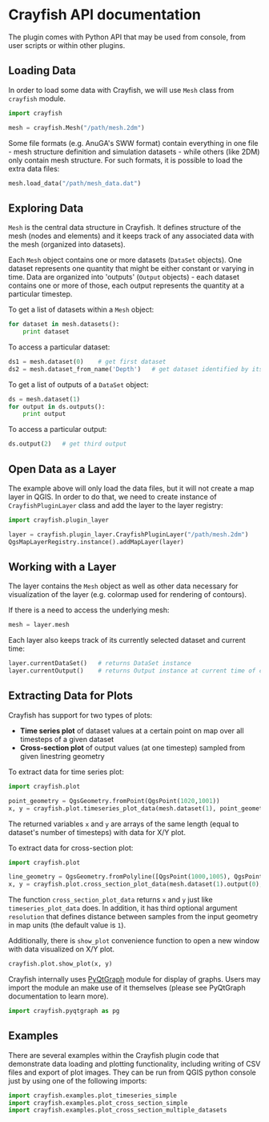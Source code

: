 # Crayfish API documentation

The plugin comes with Python API that may be used from console, from user scripts or within other plugins.

## Loading Data

In order to load some data with Crayfish, we will use ```Mesh``` class from ```crayfish``` module.

```python
import crayfish

mesh = crayfish.Mesh("/path/mesh.2dm")
```

Some file formats (e.g. AnuGA's SWW format) contain everything in one file - mesh structure definition
and simulation datasets - while others (like 2DM) only contain mesh structure. For such formats,
it is possible to load the extra data files:

```python
mesh.load_data("/path/mesh_data.dat")
```

## Exploring Data

```Mesh``` is the central data structure in Crayfish. It defines
structure of the mesh (nodes and elements) and it keeps track of any associated
data with the mesh (organized into datasets).

Each ```Mesh``` object contains one or more datasets (```DataSet``` objects).
One dataset represents one quantity that might be either constant or varying in time.
Data are organized into 'outputs' (```Output``` objects) - each dataset contains one or more of those,
each output represents the quantity at a particular timestep.

To get a list of datasets within a ```Mesh``` object:

```python
for dataset in mesh.datasets():
    print dataset
```

To access a particular dataset:

```python
ds1 = mesh.dataset(0)    # get first dataset
ds2 = mesh.dataset_from_name('Depth')   # get dataset identified by its name
```

To get a list of outputs of a ```DataSet``` object:

```python
ds = mesh.dataset(1)
for output in ds.outputs():
    print output
```

To access a particular output:

```python
ds.output(2)   # get third output
```


## Open Data as a Layer

The example above will only load the data files, but it will not create a map layer in QGIS.
In order to do that, we need to create instance of ```CrayfishPluginLayer``` class and add
the layer to the layer registry:

```python
import crayfish.plugin_layer

layer = crayfish.plugin_layer.CrayfishPluginLayer("/path/mesh.2dm")
QgsMapLayerRegistry.instance().addMapLayer(layer)
```

## Working with a Layer

The layer contains the ```Mesh``` object as well as other data necessary for visualization of the layer
(e.g. colormap used for rendering of contours).

If there is a need to access the underlying mesh:
```python
mesh = layer.mesh
```

Each layer also keeps track of its currently selected dataset and current time:

```python
layer.currentDataSet()   # returns DataSet instance
layer.currentOutput()    # returns Output instance at current time of current dataset
```

## Extracting Data for Plots

Crayfish has support for two types of plots:

* **Time series plot** of dataset values at a certain point on map over all timesteps of a given dataset
* **Cross-section plot** of output values (at one timestep) sampled from given linestring geometry

To extract data for time series plot:

```python
import crayfish.plot

point_geometry = QgsGeometry.fromPoint(QgsPoint(1020,1001))
x, y = crayfish.plot.timeseries_plot_data(mesh.dataset(1), point_geometry)
```

The returned variables ```x``` and ```y``` are arrays of the same length (equal to dataset's number of timesteps) with data for X/Y plot.

To extract data for cross-section plot:

```python
import crayfish.plot

line_geometry = QgsGeometry.fromPolyline([QgsPoint(1000,1005), QgsPoint(1028,1005)])
x, y = crayfish.plot.cross_section_plot_data(mesh.dataset(1).output(0), line_geometry, 0.5)
```

The function ```cross_section_plot_data``` returns ```x``` and ```y``` just like ```timeseries_plot_data``` does. In addition, it has third optional argument ```resolution``` that defines distance between samples from the input geometry in map units (the default value is ```1```).

Additionally, there is ```show_plot``` convenience function to open a new window with data visualized on X/Y plot.

```python
crayfish.plot.show_plot(x, y)
```

Crayfish internally uses [PyQtGraph](http://www.pyqtgraph.org/documentation/index.html) module for display of graphs. Users may import the module an make use of it themselves (please see PyQtGraph documentation to learn more).

```python
import crayfish.pyqtgraph as pg
```

## Examples

There are several examples within the Crayfish plugin code that demonstrate data loading and plotting functionality, including writing of CSV files and export of plot images. They can be run from QGIS python console just by using one of the following imports:

```python
import crayfish.examples.plot_timeseries_simple
import crayfish.examples.plot_cross_section_simple
import crayfish.examples.plot_cross_section_multiple_datasets
```
